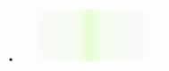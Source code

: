 - ![](https://raw.githubusercontent.com/cybercongress/prism/img-upload/components/1-molecules/saber+ion/display/bi-sided.png)